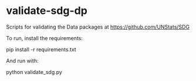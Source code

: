 # validate-sdg-dp

Scripts for validating the Data packages at https://github.com/UNStats/SDG

To run, install the requirements:

  pip install -r requirements.txt
  
And run with:

  python validate_sdg.py
